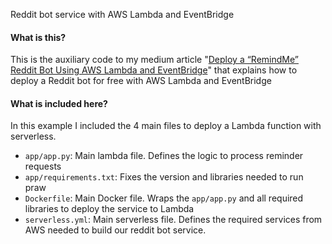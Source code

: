Reddit bot service with AWS Lambda and EventBridge 

#### **What is this?**
This is the auxiliary code to my medium article "[Deploy a “RemindMe” Reddit Bot Using AWS Lambda and EventBridge](https://betterprogramming.pub/deploy-a-reddit-bot-using-aws-lambda-and-eventbridge-7df793b979b2)" that explains how to deploy a Reddit bot for free with AWS Lambda and EventBridge

#### **What is included here?**
In this example I included the 4 main files to deploy a Lambda function with serverless.

* `app/app.py`: Main lambda file. Defines the logic to process reminder requests
* `app/requirements.txt`: Fixes the version and libraries needed to run praw
* `Dockerfile`: Main Docker file. Wraps the `app/app.py` and all required libraries to deploy the service to Lambda
* `serverless.yml`: Main serverless file. Defines the required services from AWS needed to build our reddit bot service.